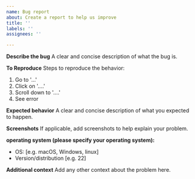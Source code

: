 ```yaml
---
name: Bug report
about: Create a report to help us improve
title: ''
labels: ''
assignees: ''

---
```


**Describe the bug**
A clear and concise description of what the bug is.

**To Reproduce**
Steps to reproduce the behavior:
1. Go to '...'
2. Click on '....'
3. Scroll down to '....'
4. See error

**Expected behavior**
A clear and concise description of what you expected to happen.

**Screenshots**
If applicable, add screenshots to help explain your problem.

**operating system (please specify your operating system):**
 - OS: [e.g. macOS, Windows, linux]
 - Version/distribution [e.g. 22]

**Additional context**
Add any other context about the problem here.
